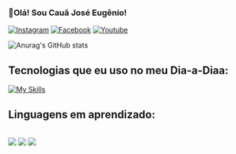 ### 👋Olá! Sou Cauã José Eugênio!
[![Instagram](https://img.shields.io/badge/Instagram-E4405F?style=for-the-badge&logo=instagram&logoColor=white)](https://www.instagram.com/eugeni1.ti?igsh=NWRvYTl5NnVhcjA0)
[![Facebook](https://img.shields.io/badge/Facebook-1877F2?style=for-the-badge&logo=facebook&logoColor=white)](https://www.facebook.com/profile.php?id=100069911582800&mibextid=ZbWKwL)
[![Youtube](https://img.shields.io/badge/YouTube-FF0000?style=for-the-badge&logo=youtube&logoColor=white)](https://www.youtube.com/@chumbebalachumbebala8800)

![Anurag's GitHub stats](https://github-readme-stats.vercel.app/api?username=Eugeni1&show_icons=true&theme=midnight-purple)

## Tecnologias que eu uso no meu Dia-a-Diaa:

[![My Skills](https://skillicons.dev/icons?i=replit,vscode,py,&perline=10)](https://skillicons.dev)

## Linguagens em aprendizado:

<div style="display: inline_block"><br/> 
  <img aling="center" alt"PYTHON" src="https://img.shields.io/badge/Python-14354C?style=for-the-badge&logo=python&logoColor=white" />
  <img aling="center" alt"C++" src="https://img.shields.io/badge/C%2B%2B-00599C?style=for-the-badge&logo=c%2B%2B&logoColor=white"/>
  <img aling="center" alt"Shell Script" src="https://img.shields.io/badge/Shell_Script-121011?style=for-the-badge&logo=gnu-bash&logoColor=white" />  
</div>
